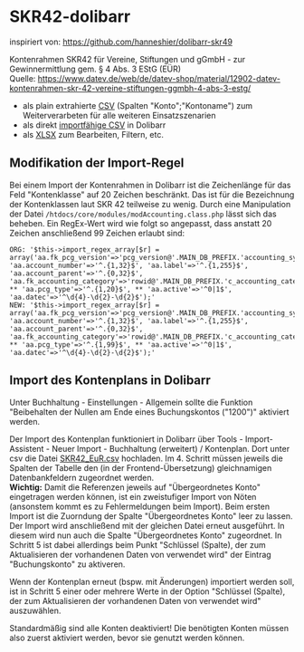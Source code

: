 # SKR42-dolibarr

inspiriert von: https://github.com/hanneshier/dolibarr-skr49

Kontenrahmen SKR42 für Vereine, Stiftungen und gGmbH - zur Gewinnermittlung gem. § 4 Abs. 3 EStG (EÜR)\
Quelle: https://www.datev.de/web/de/datev-shop/material/12902-datev-kontenrahmen-skr-42-vereine-stiftungen-ggmbh-4-abs-3-estg/

- als plain extrahierte [CSV](skr42_extract.csv) (Spalten "Konto";"Kontoname") zum Weiterverarbeten für alle weiteren Einsatzszenarien
- als direkt [importfähige CSV](SKR42_EuR.csv) in Dolibarr
- als [XLSX](SKR42_EuR.xlsx) zum Bearbeiten, Filtern, etc. 

## Modifikation der Import-Regel

Bei einem Import der Kontenrahmen in Dolibarr ist die Zeichenlänge für das Feld "Kontenklasse" auf 20 Zeichen beschränkt. Das ist für die Bezeichnung der Kontenklassen laut SKR 42 teilweise zu wenig. Durch eine Manipulation der Datei `/htdocs/core/modules/modAccounting.class.php` lässt sich das beheben. Ein RegEx-Wert wird wie folgt so angepasst, dass anstatt 20 Zeichen anschließend 99 Zeichen erlaubt sind:

	ORG: '$this->import_regex_array[$r] = array('aa.fk_pcg_version'=>'pcg_version@'.MAIN_DB_PREFIX.'accounting_system', 'aa.account_number'=>'^.{1,32}$', 'aa.label'=>'^.{1,255}$', 'aa.account_parent'=>'^.{0,32}$', 'aa.fk_accounting_category'=>'rowid@'.MAIN_DB_PREFIX.'c_accounting_category', ** 'aa.pcg_type'=>'^.{1,20}$', ** 'aa.active'=>'^0|1$', 'aa.datec'=>'^\d{4}-\d{2}-\d{2}$');'
    NEW: '$this->import_regex_array[$r] = array('aa.fk_pcg_version'=>'pcg_version@'.MAIN_DB_PREFIX.'accounting_system', 'aa.account_number'=>'^.{1,32}$', 'aa.label'=>'^.{1,255}$', 'aa.account_parent'=>'^.{0,32}$', 'aa.fk_accounting_category'=>'rowid@'.MAIN_DB_PREFIX.'c_accounting_category', ** 'aa.pcg_type'=>'^.{1,99}$', ** 'aa.active'=>'^0|1$', 'aa.datec'=>'^\d{4}-\d{2}-\d{2}$');'

## Import des Kontenplans in Dolibarr

Unter Buchhaltung - Einstellungen - Allgemein sollte die Funktion "Beibehalten der Nullen am Ende eines Buchungskontos ("1200")" aktiviert werden.

Der Import des Kontenplan funktioniert in Dolibarr über Tools - Import-Assistent - Neuer Import - Buchhaltung (erweitert) / Kontenplan. Dort unter csv die Datei [SKR42_EuR.csv](SKR42_EuR.csv) hochladen. Im 4. Schritt müssen jeweils die Spalten der Tabelle den (in der Frontend-Übersetzung) gleichnamigen Datenbankfeldern zugeordnet werden.\
**Wichtig:**  Damit die Referenzen jeweils auf "Übergeordnetes Konto" eingetragen werden können, ist ein zweistufiger Import von Nöten (ansonstem kommt es zu Fehlermeldungen beim Import). Beim ersten Import ist die Zuorndung der Spalte "Übergeordnetes Konto" leer zu lassen.\
Der Import wird anschließend mit der gleichen Datei erneut ausgeführt. In diesem wird nun auch die Spalte "Übergeordnetes Konto" zugeordnet. In Schritt 5 ist dabei allerdings beim Punkt "Schlüssel (Spalte), der zum Aktualisieren der vorhandenen Daten von verwendet wird" der Eintrag "Buchungskonto" zu aktiveren.

Wenn der Kontenplan erneut (bspw. mit Änderungen) importiert werden soll, ist in Schritt 5 einer oder mehrere Werte in der Option "Schlüssel (Spalte), der zum Aktualisieren der vorhandenen Daten von verwendet wird" auszuwählen.

Standardmäßig sind alle Konten deaktiviert! Die benötigten Konten müssen also zuerst aktiviert werden, bevor sie genutzt werden können.
